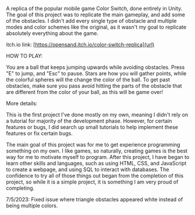 A replica of the popular mobile game Color Switch, done entirely in Unity. The goal of this project was to replicate the main gameplay, and add some of the obstacles. I didn't add every single type of obstacle and multiple modes and color schemes like the original, as it wasn't my goal to replicate absolutely everything about the game. 

itch.io link: [https://opensand.itch.io/color-switch-replica](url)

HOW TO PLAY:

You are a ball that keeps jumping upwards while avoiding obstacles. Press "E" to jump, and "Esc" to pause. Stars are how you will gather points, while the colorful spheres will the change the color of the ball. To get past obstacles, make sure you pass avoid hitting the parts of the obstacle that are different from the color of your ball, as this will be game over!

More details:

This is the first project I've done mostly on my own, meaning I didn't rely on a tutorial for majority of the development phase. However, for certain features or bugs, I did search up small tutorials to help implement these features or fix certain bugs. 

The main goal of this project was for me to get experience programming something on my own. I like games, so naturally, creating games is the best way for me to motivate myself to program. After this project, I have began to learn other skills and languages, such as using HTML, CSS, and JavaScript to create a webpage, and using SQL to interact with databases. The confidence to try all of those things out began from the completion of this project, so while it is a simple project, it is something I am very proud of completing.

7/5/2023: Fixed issue where triangle obstacles appeared white instead of being multiple colors.
